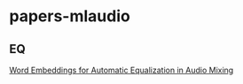 # papers-mlaudio

## EQ
[Word Embeddings for Automatic Equalization in
Audio Mixing](https://arxiv.org/pdf/2202.08898.pdf)
